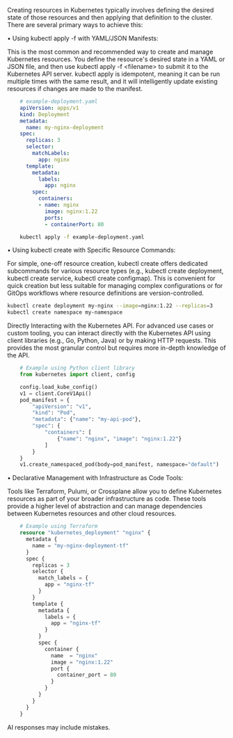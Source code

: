 Creating resources in Kubernetes typically involves defining the desired state of those resources and then applying that definition to the cluster. There are several primary ways to achieve this: 

• Using kubectl apply -f with YAML/JSON Manifests: 

This is the most common and recommended way to create and manage Kubernetes resources. You define the resource's desired state in a YAML or JSON file, and then use kubectl apply -f &lt;filename&gt; to submit it to the Kubernetes API server. kubectl apply is idempotent, meaning it can be run multiple times with the same result, and it will intelligently update existing resources if changes are made to the manifest. 

```yaml
    # example-deployment.yaml
    apiVersion: apps/v1
    kind: Deployment
    metadata:
      name: my-nginx-deployment
    spec:
      replicas: 3
      selector:
        matchLabels:
          app: nginx
      template:
        metadata:
          labels:
            app: nginx
        spec:
          containers:
          - name: nginx
            image: nginx:1.22
            ports:
            - containerPort: 80
```
```bash
    kubectl apply -f example-deployment.yaml
```

• Using kubectl create with Specific Resource Commands: 

For simple, one-off resource creation, kubectl create offers dedicated subcommands for various resource types (e.g., kubectl create deployment, kubectl create service, kubectl create configmap). This is convenient for quick creation but less suitable for managing complex configurations or for GitOps workflows where resource definitions are version-controlled. 
   ```bash
   kubectl create deployment my-nginx --image=nginx:1.22 --replicas=3
   kubectl create namespace my-namespace
   ```

Directly Interacting with the Kubernetes API. 
For advanced use cases or custom tooling, you can interact directly with the Kubernetes API using client libraries (e.g., Go, Python, Java) or by making HTTP requests. This provides the most granular control but requires more in-depth knowledge of the API. 
```python
    # Example using Python client library
    from kubernetes import client, config

    config.load_kube_config()
    v1 = client.CoreV1Api()
    pod_manifest = {
        "apiVersion": "v1",
        "kind": "Pod",
        "metadata": {"name": "my-api-pod"},
        "spec": {
            "containers": [
                {"name": "nginx", "image": "nginx:1.22"}
            ]
        }
    }
    v1.create_namespaced_pod(body=pod_manifest, namespace="default")
```

• Declarative Management with Infrastructure as Code Tools: 

Tools like Terraform, Pulumi, or Crossplane allow you to define Kubernetes resources as part of your broader infrastructure as code. These tools provide a higher level of abstraction and can manage dependencies between Kubernetes resources and other cloud resources. 
```terraform
    # Example using Terraform
    resource "kubernetes_deployment" "nginx" {
      metadata {
        name = "my-nginx-deployment-tf"
      }
      spec {
        replicas = 3
        selector {
          match_labels = {
            app = "nginx-tf"
          }
        }
        template {
          metadata {
            labels = {
              app = "nginx-tf"
            }
          }
          spec {
            container {
              name  = "nginx"
              image = "nginx:1.22"
              port {
                container_port = 80
              }
            }
          }
        }
      }
    }
```

AI responses may include mistakes.

